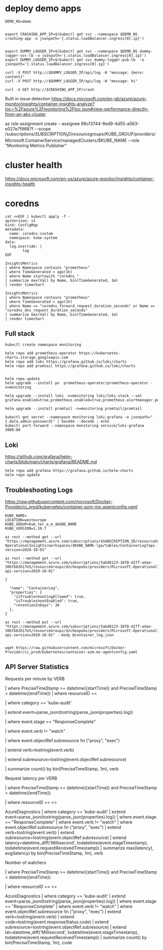 # deploy demo apps

```
DEMO_NS=demo


export CRASHING_APP_IP=$(kubectl get svc --namespace $DEMO_NS crashing-app -o jsonpath='{.status.loadBalancer.ingress[0].ip}')


export DUMMY_LOGGER_IP=$(kubectl get svc --namespace $DEMO_NS dummy-logger-svc-lb -o jsonpath='{.status.loadBalancer.ingress[0].ip}')
export DUMMY_LOGGER_IP=$(kubectl get svc dummy-logger-pub-lb  -o jsonpath='{.status.loadBalancer.ingress[0].ip}')

curl -X POST http://$DUMMY_LOGGER_IP/api/log -H "message: {more: content}" 
curl -X POST http://$DUMMY_LOGGER_IP/api/log -H "message: hi" 

curl -X GET http://$CRASHING_APP_IP/crash
```

Built in issue detection
https://docs.microsoft.com/en-gb/azure/azure-monitor/insights/container-insights-analyze?toc=%2Fazure%2Fmonitoring%2Ftoc.json#view-performance-directly-from-an-aks-cluster

az role assignment create --assignee 88cf3744-9ed9-4d55-a563-e027e7f8687f --scope /subscriptions/$SUBSCRIPTION_ID/resourcegroups/$KUBE_GROUP/providers/Microsoft.ContainerService/managedClusters/$KUBE_NAME --role "Monitoring Metrics Publisher"

# cluster health
https://docs.microsoft.com/en-us/azure/azure-monitor/insights/container-insights-health

# coredns 
```
cat <<EOF | kubectl apply -f -
apiVersion: v1
kind: ConfigMap
metadata:
  name: coredns-custom
  namespace: kube-system
data:
  log.override: |
        log
EOF
```

```
InsightsMetrics 
| where Namespace contains "prometheus"
| where TimeGenerated > ago(1h)
| where Name startswith "coredns_"
| summarize max(Val) by Name, bin(TimeGenerated, 1m)
| render timechart

InsightsMetrics 
| where Namespace contains "prometheus"
| where TimeGenerated > ago(1h)
| where Name == "coredns_forward_request_duration_seconds" or Name == "coredns_dns_request_duration_seconds" 
| summarize max(Val) by Name, bin(TimeGenerated, 1m)
| render timechart
```

## Full stack

```
kubectl create namespace monitoring

helm repo add prometheus-operator https://kubernetes-charts.storage.googleapis.com
helm repo add loki https://grafana.github.io/loki/charts
helm repo add promtail https://grafana.github.io/loki/charts


helm repo update
helm upgrade --install po  prometheus-operator/prometheus-operator -n=monitoring

helm upgrade --install loki -n=monitoring loki/loki-stack --set grafana.enabled=true,prometheus.enabled=true,prometheus.alertmanager.persistentVolume.enabled=true,prometheus.server.persistentVolume.enabled=true,persistence.enabled=true

helm upgrade --install promtail -n=monitoring promtail/promtail

kubectl get secret --namespace monitoring loki-grafana -o jsonpath="{.data.admin-password}" | base64 --decode ; echo
kubectl port-forward --namespace monitoring service/loki-grafana 3000:80

```

## Loki
https://github.com/grafana/helm-charts/blob/main/charts/grafana/README.md


```
helm repo add grafana https://grafana.github.io/helm-charts
helm repo update
```


## Troubleshooting Logs
https://raw.githubusercontent.com/microsoft/Docker-Provider/ci_prod/kubernetes/container-azm-ms-agentconfig.yaml
```
KUBE_NAME=
LOCATION=westeurope
KUBE_GROUP=kub_ter_a_m_$KUBE_NAME
KUBE_VERSION=1.19.7

az rest --method get --url "https://management.azure.com/subscriptions/$SUBSCRIPTION_ID/resourceGroups/$KUBE_GROUP/providers/Microsoft.
OperationalInsights/workspaces/$KUBE_NAME-lga/tables/ContainerLog?api-version=2020-10-01"

az rest --method get --url "https://management.azure.com/subscriptions/5abd8123-18f8-427f-a4ae-30bfb82617e5/resourceGroups/dzcheapobs/providers/Microsoft.OperationalInsights/workspaces/dzcheapobs/tables/ContainerLog?api-version=2020-10-01"

{

  "name": "ContainerLog",
  "properties": {
    "isTroubleshootingAllowed": true,
    "isTroubleshootEnabled": true,
    "retentionInDays": 30
  },
}

az rest --method put --url "https://management.azure.com/subscriptions/5abd8123-18f8-427f-a4ae-30bfb82617e5/resourceGroups/dzcheapobs/providers/Microsoft.OperationalInsights/workspaces/dzcheapobs/tables/ContainerLog?api-version=2020-10-01" --body @container_log.json


wget https://raw.githubusercontent.com/microsoft/Docker-Provider/ci_prod/kubernetes/container-azm-ms-agentconfig.yaml

```

## API Server Statistics

Requests per minute by VERB

| where PreciseTimeStamp >= datetime({startTime}) and PreciseTimeStamp < datetime({endTime}) | where resourceID == 

| where category == 'kube-audit'

| extend event=parse_json(tostring(parse_json(properties).log))

| where event.stage == "ResponseComplete"

| where event.verb != "watch"

| where event.objectRef.subresource !in ("proxy", "exec")

| extend verb=tostring(event.verb)

| extend subresource=tostring(event.objectRef.subresource)

| summarize count() by bin(PreciseTimeStamp, 1m), verb


Request latency per VERB

| where PreciseTimeStamp >= datetime({startTime}) and PreciseTimeStamp < datetime({endTime})

| where resourceID == <<Customer cluster resourceID >>


AzureDiagnostics
| where category == 'kube-audit'
| extend event=parse_json(tostring(parse_json(properties).log))
| where event.stage == "ResponseComplete"
| where event.verb != "watch"
| where event.objectRef.subresource !in ("proxy", "exec")
| extend verb=tostring(event.verb)
| extend subresource=tostring(event.objectRef.subresource)
| extend latency=datetime_diff('Millisecond', todatetime(event.stageTimestamp), todatetime(event.requestReceivedTimestamp))
| summarize max(latency), avg(latency) by bin(PreciseTimeStamp, 1m), verb


Number of watchers

| where PreciseTimeStamp >= datetime({startTime}) and PreciseTimeStamp < datetime({endTime})

| where resourceID == <<Customer cluster resourceID >>

AzureDiagnostics
| where category == 'kube-audit'
| extend event=parse_json(tostring(parse_json(properties).log))
| where event.stage == "ResponseComplete"
| where event.verb != "watch"
| where event.objectRef.subresource !in ("proxy", "exec")
| extend verb=tostring(event.verb)
| extend code=tostring(event.responseStatus.code)
| extend subresource=tostring(event.objectRef.subresource)
| extend lat=datetime_diff('Millisecond', todatetime(event.stageTimestamp), todatetime(event.requestReceivedTimestamp))
| summarize count() by bin(PreciseTimeStamp, 1m), code